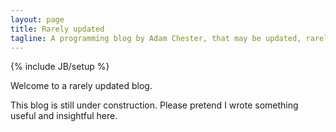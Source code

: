 ```yaml
---
layout: page
title: Rarely updated
tagline: A programming blog by Adam Chester, that may be updated, rarely. 
---
```

{% include JB/setup %}

Welcome to a rarely updated blog.

This blog is still under construction. Please pretend I wrote something useful and insightful here.
